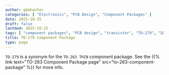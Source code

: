 ```yaml
---
author: gbmhunter
categories: [ "Electronics", "PCB Design", "Component Packages" ]
date: 2015-10-25
draft: false
lastmod: 2015-10-25
tags: [ "component packages", "PCB design", "transistor", "TO-279", "D2PAK", "TO-263", "TO-263 THIN" ]
title: TO-279 Component Package
type: page
---
```


`TO-279` is a synonym for the `TO-263 THIN` component package. See the {{% link text="TO-263 Component Package page" src="to-263-component-package" %}} for more info.
